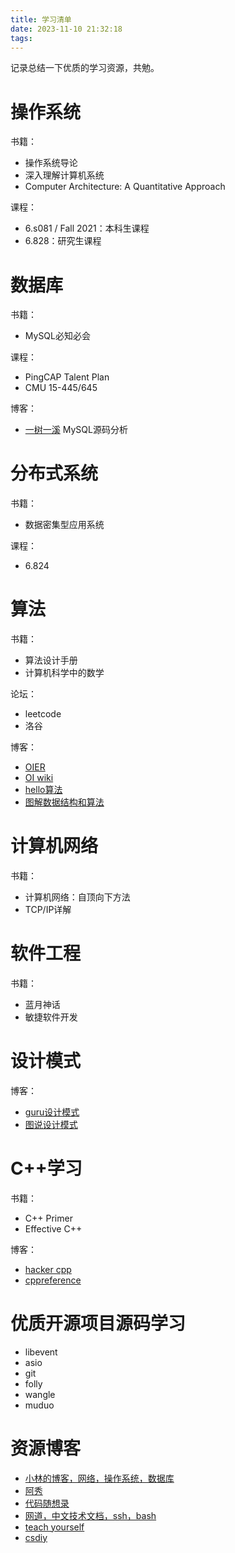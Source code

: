 ```yaml
---
title: 学习清单
date: 2023-11-10 21:32:18
tags:
---
```


记录总结一下优质的学习资源，共勉。



# 操作系统

书籍：

- 操作系统导论
- 深入理解计算机系统
- Computer Architecture: A Quantitative Approach

课程：

- 6.s081 / Fall 2021：本科生课程
- 6.828：研究生课程



# 数据库

书籍：

- MySQL必知必会

课程：

- PingCAP Talent Plan
- CMU 15-445/645

博客：

- [一树一溪](http://bigspring.cn) MySQL源码分析



# 分布式系统

书籍：

- 数据密集型应用系统

课程：

-  6.824



# 算法

书籍：

- 算法设计手册
- 计算机科学中的数学

论坛：

- leetcode
- 洛谷

博客：

- [OIER](http://www.oier.cc/)
- [OI wiki](https://oi-wiki.org/#oi-wiki)
- [hello算法](https://www.hello-algo.com/)
- [图解数据结构和算法](https://leetcode.cn/leetbook/read/illustration-of-algorithm/55187i/)



# 计算机网络

书籍：

- 计算机网络：自顶向下方法
- TCP/IP详解



# 软件工程

书籍：

- 蓝月神话
- 敏捷软件开发



# 设计模式

博客：

- [guru设计模式](https://refactoringguru.cn/design-patterns/catalog)
- [图说设计模式](https://design-patterns.readthedocs.io/zh_CN/latest/index.html)



# C++学习

书籍：

- C++ Primer
- Effective C++

博客：

- [hacker cpp](https://hackingcpp.com/index.html)
- [cppreference](https://en.cppreference.com/w/)



# 优质开源项目源码学习

- libevent
- asio
- git
- folly
- wangle
- muduo



# 资源博客

- [小林的博客，网络，操作系统，数据库](https://www.xiaolincoding.com/network/3_tcp/tcp_interview.html#tcp-%E4%B8%89%E6%AC%A1%E6%8F%A1%E6%89%8B%E8%BF%87%E7%A8%8B%E6%98%AF%E6%80%8E%E6%A0%B7%E7%9A%84)
- [阿秀](https://interviewguide.cn/)
- [代码随想录](https://programmercarl.com/%E5%8A%A8%E6%80%81%E8%A7%84%E5%88%92%E7%90%86%E8%AE%BA%E5%9F%BA%E7%A1%80.html)
- [网道，中文技术文档，ssh，bash](https://wangdoc.com/)
- [teach yourself](https://github.com/izackwu/TeachYourselfCS-CN/blob/master/TeachYourselfCS-CN.md)
- [csdiy](https://csdiy.wiki/)

